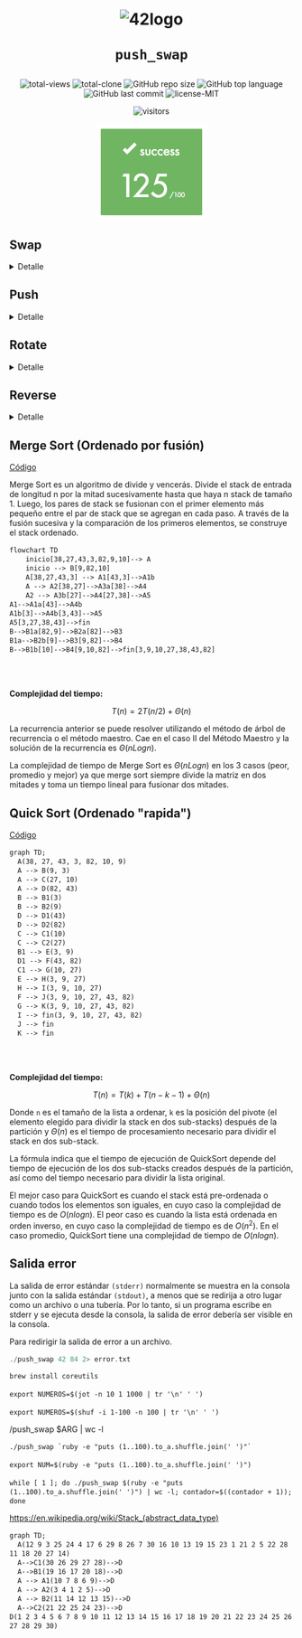 <h1 align="center">
  <img  width="120" alt="42logo"  src="https://user-images.githubusercontent.com/19689770/129336866-169b0dc7-ea41-47d4-b50a-d466508031af.png">
  
	push_swap

</h1>

 <p align="center">
<img alt="total-views" src="https://img.shields.io/badge/views-5-blue">
<img alt="total-clone" src="https://img.shields.io/badge/clone-65-blue">
<img alt="GitHub repo size" src="https://img.shields.io/github/repo-size/nach131/push_swap">
<img alt="GitHub top language" src="https://img.shields.io/github/languages/top/nach131/push_swap">
<img alt="GitHub last commit" src="https://img.shields.io/github/last-commit/nach131/push_swap">
<img alt="license-MIT" src="https://img.shields.io/badge/license-MIT-blue">
</p>

<span align="center">

![visitors](https://visitor-badge.glitch.me/badge?page_id=nach131.push_swap&left_color=green&right_color=blue)

![125](https://github.com/nach131/42Barcelona/blob/main/images/125.png)



</span>


## Swap

<details>
  <summary>Detalle</summary>
	
<br><br/>
	
> **sa: swap a**

 Intercambia los dos primeros elementos encima del ```stack A```. No hace nada si hay uno o menos elementos.

<img src="https://github.com/nach131/push_swap/blob/Two-Struct/img/sa__swap_a.png" alt="drawing" width="150"/>

<br><br/>

> **sb: swap b**

 Intercambia los dos primeros elementos encima del ```stack B```. No hace nada si hay uno o menos elementos.

 <img src="https://github.com/nach131/push_swap/blob/Two-Struct/img/sb__swap_b.png" alt="drawing" width="150"/>

<br><br/>

> **ss: swap sa y swap sb**

 Intercambia los dos primeros elementos encima del ```stack A``` e intercambia los dos primeros elementos encima del ```stack B```. No hace nada si hay uno o menos elementos.

 <img src="https://github.com/nach131/push_swap/blob/Two-Struct/img/ss__swap_a_&_swap_b.png" alt="drawing" width="150"/>

<br><br/>

</details>

## Push

<details>
  <summary>Detalle</summary>

<br><br/>

> **pa: push a**

Toma el primer elemento del ```stack B``` y lo pone encima del ```stack A```. No hace nada si b está vacío.

 <img src="https://github.com/nach131/push_swap/blob/Two-Struct/img/pa__push_b.png" alt="drawing" width="150"/>

<br><br/>

> **pb: push b**

Toma el primer elemento del ```stack A``` y lo pone encima del ```stack B```. No hace nada si b está vacío.

 <img src="https://github.com/nach131/push_swap/blob/Two-Struct/img/pb__push_a.png" alt="drawing" width="150"/>

<br><br/>

</details>

## Rotate

<details>
  <summary>Detalle</summary>

<br><br/>

> **ra: rotate a**

Desplaza hacia arriba todos los elementos del ```stack A``` una posición, de forma que el primer elemento se convierte en el último.

 <img src="https://github.com/nach131/push_swap/blob/Two-Struct/img/ra__rotate_a.png" alt="drawing" width="150"/>

<br><br/>

> **rb: rotate b**

Desplaza hacia arriba todos los elementos del ```stack B``` una posición, de forma que el primer elemento se convierte en el último.

 <img src="https://github.com/nach131/push_swap/blob/Two-Struct/img/rb_rotate_b.png" alt="drawing" width="150"/>

<br><br/>

> **rr: rotate a y rotate b**

Desplaza al mismo tiempo todos los elementos del ```stack A``` y del ```stack B``` una posición hacia arriba, de forma que el primer elemento se convierte en el último.

 <img src="https://github.com/nach131/push_swap/blob/Two-Struct/img/rr_rotate_a_&&_rotate_b.png" alt="drawing" width="150"/>

<br><br/>

</details>

## Reverse

<details>
  <summary>Detalle</summary>

> **rra: reverse rotate a**

Desplaza hacia abajo todos los elementos del ```stack A``` una posición, de forma que el último elemento se convierte en el primero.

 <img src="https://github.com/nach131/push_swap/blob/Two-Struct/img/rra__reverse_rotate_a.png" alt="drawing" width="150"/>
	
<br><br/>

> **rrb: reverse rotate b**

Desplaza hacia abajo todos los elementos del ```stack B```una posición, de forma que el último elemento se convierte en el primero.


 <img src="https://github.com/nach131/push_swap/blob/Two-Struct/img/rrb__reverse_rotate_b.png" alt="drawing" width="150"/>  
	
<br><br/>

 > **rrr: reverse rotate a y reverse rotate b**  
	
Desplaza hacia abajo todos los elementos del ```stack A``` una posición y desplaza hacia abajo todos los elementos del ```stack B```una posición, de forma que el último elemento se convierte en el primero.

 <img src="https://github.com/nach131/push_swap/blob/Two-Struct/img/rrr__reverse_rotate_a_&_reverse_rotate_b.png" alt="drawing" width="150"/>

</details>

## Merge Sort (Ordenado por fusión)

[Código](https://github.com/nach131/push_swap/blob/Two-Struct/funciones/merge_sort/libro_nach.c)

Merge Sort es un algoritmo de divide y vencerás. Divide el stack de entrada de longitud n por la mitad sucesivamente hasta que haya n stack de tamaño 1. Luego, los pares de stack se fusionan con el primer elemento más pequeño entre el par de stack que se agregan en cada paso. A través de la fusión sucesiva y la comparación de los primeros elementos, se construye el stack ordenado.

```mermaid
flowchart TD
    inicio[38,27,43,3,82,9,10]--> A
    inicio --> B[9,82,10]
    A[38,27,43,3] --> A1[43,3]-->A1b
    A --> A2[38,27]-->A3a[38]-->A4
    A2 --> A3b[27]-->A4[27,38]-->A5
A1-->A1a[43]-->A4b
A1b[3]-->A4b[3,43]-->A5
A5[3,27,38,43]-->fin
B-->B1a[82,9]-->B2a[82]-->B3
B1a-->B2b[9]-->B3[9,82]-->B4
B-->B1b[10]-->B4[9,10,82]-->fin[3,9,10,27,38,43,82]
```

<br><br/>

**Complejidad del tiempo:**

$$T(n) = 2T(n/2) + Θ(n)$$

La recurrencia anterior se puede resolver utilizando el método de árbol de recurrencia o el método maestro. Cae en el caso II del Método Maestro y la solución de la recurrencia es $Θ(nLogn)$.

La complejidad de tiempo de Merge Sort es $Θ(nLogn)$ en los 3 casos (peor, promedio y mejor) ya que merge sort siempre divide la matriz en dos mitades y toma un tiempo lineal para fusionar dos mitades.

## Quick Sort (Ordenado "rapida")

[Código](https://github.com/nach131/push_swap/blob/Two-Struct/funciones/quick_sort/quickSort_nach.c)

```mermaid
graph TD;
  A(38, 27, 43, 3, 82, 10, 9)
  A --> B(9, 3)
  A --> C(27, 10)
  A --> D(82, 43)
  B --> B1(3)
  B --> B2(9)
  D --> D1(43)
  D --> D2(82)
  C --> C1(10)
  C --> C2(27)
  B1 --> E(3, 9)
  D1 --> F(43, 82)
  C1 --> G(10, 27)
  E --> H(3, 9, 27)
  H --> I(3, 9, 10, 27)
  F --> J(3, 9, 10, 27, 43, 82)
  G --> K(3, 9, 10, 27, 43, 82)
  I --> fin(3, 9, 10, 27, 43, 82)
  J --> fin
  K --> fin
  ```

<br><br/>

**Complejidad del tiempo:**

$$T(n) = T(k) + T(n-k-1) + Θ(n)$$

Donde ```n``` es el tamaño de la lista a ordenar, ```k``` es la posición del pivote (el elemento elegido para dividir la stack en dos sub-stacks) después de la partición y $Θ(n)$ es el tiempo de procesamiento necesario para dividir el stack en dos sub-stack.

La fórmula indica que el tiempo de ejecución de QuickSort depende del tiempo de ejecución de los dos sub-stacks creados después de la partición, así como del tiempo necesario para dividir la lista original.

El mejor caso para QuickSort es cuando el stack está pre-ordenada o cuando todos los elementos son iguales, en cuyo caso la complejidad de tiempo es de $O(n log n)$. El peor caso es cuando la lista está ordenada en orden inverso, en cuyo caso la complejidad de tiempo es de $O(n^2)$. En el caso promedio, QuickSort tiene una complejidad de tiempo de $O(n log n)$.

## Salida error

La salida de error estándar `(stderr)` normalmente se muestra en la consola junto con la salida estándar `(stdout)`, a menos que se redirija a otro lugar como un archivo o una tubería. Por lo tanto, si un programa escribe en stderr y se ejecuta desde la consola, la salida de error debería ser visible en la consola.

Para redirigir la salida de error a un archivo.

```c
./push_swap 42 84 2> error.txt
```

	brew install coreutils

	export NUMEROS=$(jot -n 10 1 1000 | tr '\n' ' ')

	export NUMEROS=$(shuf -i 1-100 -n 100 | tr '\n' ' ')

/push_swap $ARG | wc -l

	./push_swap `ruby -e "puts (1..100).to_a.shuffle.join(' ')"`

	export NUM=$(ruby -e "puts (1..100).to_a.shuffle.join(' ')")

 	while [ 1 ]; do ./push_swap $(ruby -e "puts (1..100).to_a.shuffle.join(' ')") | wc -l; contador=$((contador + 1)); done

https://en.wikipedia.org/wiki/Stack_(abstract_data_type)

```mermaid
graph TD;
  A(12 9 3 25 24 4 17 6 29 8 26 7 30 16 10 13 19 15 23 1 21 2 5 22 28 11 18 20 27 14)
  A-->C1(30 26 29 27 28)-->D
  A-->B1(19 16 17 20 18)-->D
  A --> A1(10 7 8 6 9)-->D
  A --> A2(3 4 1 2 5)-->D
  A --> B2(11 14 12 13 15)-->D
  A-->C2(21 22 25 24 23)-->D
D(1 2 3 4 5 6 7 8 9 10 11 12 13 14 15 16 17 18 19 20 21 22 23 24 25 26 27 28 29 30)
  ```
